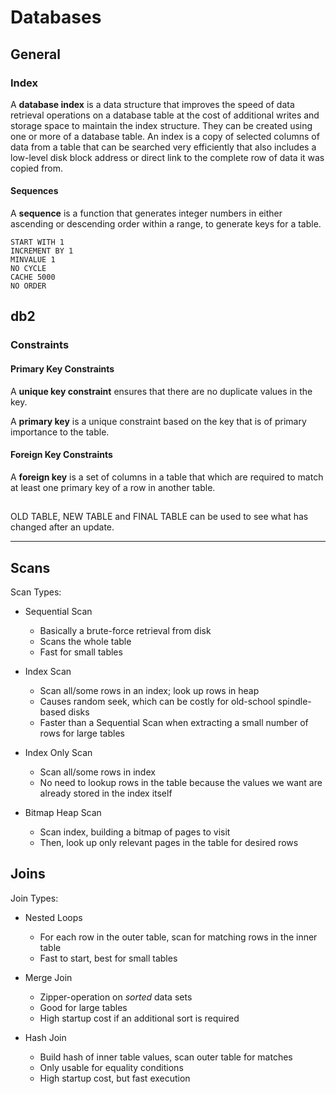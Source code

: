 # Databases

## General

### Index

A **database index** is a data structure that improves the speed of data retrieval operations on a database table at the cost of additional writes and storage space to maintain the index structure. They can be created using one or more of a database table. An index is a copy of selected columns of data from a table that can be searched very efficiently that also includes a low-level disk block address or direct link to the complete row of data it was copied from.

#### Sequences

A **sequence** is a function that generates integer numbers in either ascending or descending order within a range, to generate keys for a table.

```db2
START WITH 1
INCREMENT BY 1
MINVALUE 1
NO CYCLE
CACHE 5000
NO ORDER
```

## db2

### Constraints

#### Primary Key Constraints

A **unique key constraint** ensures that there are no duplicate values in the key.

A **primary key** is a unique constraint based on the key that is of primary importance to the table.

#### Foreign Key Constraints

A **foreign key** is a set of columns in a table that which are required to match at least one primary key of a row in another table.

##

OLD TABLE, NEW TABLE and FINAL TABLE can be used to see what has changed after an update.

---

## Scans

Scan Types:

* Sequential Scan
    * Basically a brute-force retrieval from disk
    * Scans the whole table
    * Fast for small tables

* Index Scan
    * Scan all/some rows in an index; look up rows in heap
    * Causes random seek, which can be costly for old-school spindle-based disks
    * Faster than a Sequential Scan when extracting a small number of rows for large tables

* Index Only Scan
    * Scan all/some rows in index
    * No need to lookup rows in the table because the values we want are already stored in the index itself

* Bitmap Heap Scan
    * Scan index, building a bitmap of pages to visit
    * Then, look up only relevant pages in the table for desired rows

## Joins

Join Types:

* Nested Loops
    * For each row in the outer table, scan for matching rows in the inner table
    * Fast to start, best for small tables

* Merge Join
    * Zipper-operation on _sorted_ data sets
    * Good for large tables
    * High startup cost if an additional sort is required

* Hash Join
    * Build hash of inner table values, scan outer table for matches
    * Only usable for equality conditions
    * High startup cost, but fast execution

